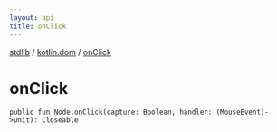 ```yaml
---
layout: api
title: onClick
---
```

[stdlib](../index.md) / [kotlin.dom](index.md) / [onClick](onClick.md)

# onClick

```
public fun Node.onClick(capture: Boolean, handler: (MouseEvent)->Unit): Closeable
```
